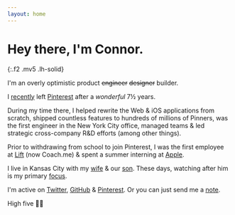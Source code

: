 ```yaml
---
layout: home
---
```


# Hey there, I'm Connor.
{:.f2 .mv5 .lh-solid}

I'm an overly optimistic product <strike class="silver">engineer</strike> <strike class="silver">designer</strike> builder.

I [recently](https://twitter.com/Connor/status/1225782575114768384) left [Pinterest](https://www.pinterest.com/cnnr/) after a _wonderful_ 7&frac12; years.

During my time there, I helped rewrite the Web & iOS applications from scratch, shipped countless features to hundreds of millions of Pinners, was the first engineer in the New York City office, managed teams & led strategic cross-company R&D efforts (among other things).

Prior to withdrawing from school to join Pinterest, I was the first employee at [Lift](https://coach.me) (now Coach.me) & spent a summer interning at [Apple](https://apple.com).

I live in Kansas City with my [wife](https://linkedin.com/in/makressin/) & our [son](https://twitter.com/Connor/status/1161355210884812801). These days, watching after him is my primary [focus](https://twitter.com/Connor/status/1262745491936178184).

I'm active on [Twitter](https://twitter.com/connor), [GitHub](https://github.com/connor) & [Pinterest](https://pinterest.com/cnnr/). Or you can just send me a [note](mailto:c@cnnr.me?subject="Hello!").

High five 🖐🏻

<!-- [About me →](/about/) -->
